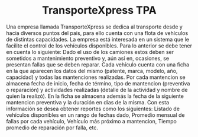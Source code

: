 <div align="center">
<h1 align="center">TransporteXpress TPA</h1>
</div>

Una empresa llamada TransporteXpress se dedica al transporte desde y hacia diversos puntos del pais, para ello cuenta con una flota de vehículos de distintas capacidades. La empresa está interesada en un sistema que le facilite el control de los vehículos disponibles. Para lo anterior se debe tener en cuenta lo siguiente: Dado el uso de los camiones estos deben ser sometidos a mantenimiento preventivo y, aún así en, ocasiones, se presentan fallas que se deben reparar. Cada vehículo cuenta con una ficha en la que aparecen los datos del mismo (patente, marca, modelo, año, capacidad) y todas las mantenciones realizadas. Por cada mantencion se almacena fecha de inicio, fecha de término, tipo de mantencion (preventiva o reparación) y actividades realizadas (detalle de la actividad y nombre de quien la realizó). En la ficha se almacena además la fecha de la siguiente mantencion preventiva y la duración en días de la misma. Con esta información se desea obtener reportes como los siguientes: Listado de vehículos disponibles en un rango de fechas dado, Promedio mensual de fallas por cada vehículo, Vehículo más próximo a mantencion, Tiempo promedio de reparación por falla, etc.
